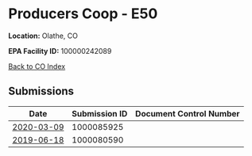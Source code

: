 # Producers Coop - E50

**Location:** Olathe, CO

**EPA Facility ID:** 100000242089

[Back to CO Index](../../index.md)

## Submissions

| Date | Submission ID | Document Control Number |
|------|--------------|-------------------------|
| [2020-03-09](submissions/1000085925.md) | 1000085925 |  |
| [2019-06-18](submissions/1000080590.md) | 1000080590 |  |
